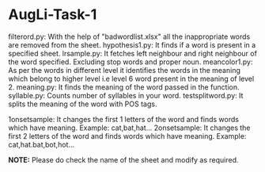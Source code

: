 # AugLi-Task-1

filterord.py: With the help of "badwordlist.xlsx" all the inappropriate words are removed from the sheet.
hypothesis1.py: It finds if a word is present in a specified sheet.
lrsample.py: It fetches left neighbour and right neighbour of the word specified. Excluding stop words and proper noun.
meancolor1.py: As per the words in different level it identifies the words in the meaning which belong to higher level i.e level 6 word present in the meaning of level 2.
meaning.py: It finds the meaning of the word passed in the function.
syllable.py: Counts number of syllables in your word.
testsplitword.py: It splits the meaning of the word with POS tags.

1onsetsample: It changes the first 1 letters of the word and finds words which have meaning. 
Example: cat,bat,hat...
2onsetsample: It changes the first 2 letters of the word and finds words which have meaning.
Example: cat,hat.bat,bot,hot...

**NOTE:** Please do check the name of the sheet and modify as required.

